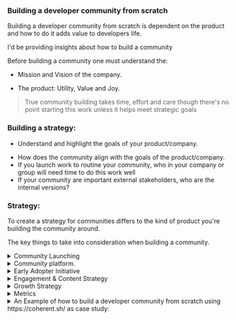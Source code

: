 ### Building a developer community from scratch

Building a developer community from scratch is dependent on the product and how to do it adds value to developers life.

I'd be providing insights about how to build a community

Before building a community one must understand the:

- Mission and Vision of the company.

- The product: Utility, Value and Joy.

> True community building takes time, effort and care though there's no point starting this work unless it helps meet strategic goals

### Building a strategy:

- Understand and highlight the goals of your product/company.

* How does the community align with the goals of the product/company.
* If you launch work to routine your community, who in your company or group will need time to do this work well
* If your community are important external stakeholders, who are the internal versions?

### Strategy:

To create a strategy for communities differs to the kind of product you're building the community around.

The key things to take into consideration when building a community.

<details><summary> Community Launching</summary>

<P>

##### The community Launch requires factors to take to consideration.

1. Defining the target audience:
2. The need of the audience. (Painpoint, Roadblocks)
3. The Value and solutions the product will provide.
4. Community Name.(Most cases the product name).
5. The community value statement.
</p>

</details>

<details><summary> Community platform.</summary>

1. Determining the audience and what platform to engage the community
2. Finding a simpler Social that aligns with the kind of community you're building.
3.

</details>

<details><summary> Early Adopter Initiative</summary>
<p>
    
1. What is an adopter
2. Who the product identify as an early adopter
3. Launch out period
4. Reach out via mail or anything
5. Onboarding process

 </p>

</details>

<details><summary> Engagement & Content Strategy</summary>
<p>

#### Thingsto consider while creating a list.

- Content
- Conversations
- Community rewards
</p>

</details>

<details><summary> Growth Strategy</summary>
<p>

- Understanding the developers at early adoption a key to growth </p>

</details>

<details><summary> Metrics</summary>
<p>

- Page Views
- Solutions Acepted
- Sign up into the community
- Likes
</p>

</details>

<details>
    <summary>An Example of how to build a developer community from scratch using https://coherent.sh/ as case study:</summary>
<p>
    Building coherent community from scratch on [Notion](https://circular-medicine-524.notion.site/Building-developer-community-from-scratch-5c9890a2cbf449b1bb558c5189211321).
</p>
</details>
